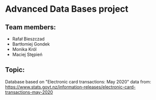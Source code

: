 # Advanced Data Bases project

## Team members:
- Rafał Bieszczad
- Bartłomiej Gondek
- Monika Król
- Maciej Stępień

## Topic:
Database based on "Electronic card transactions: May 2020" data from: https://www.stats.govt.nz/information-releases/electronic-card-transactions-may-2020

